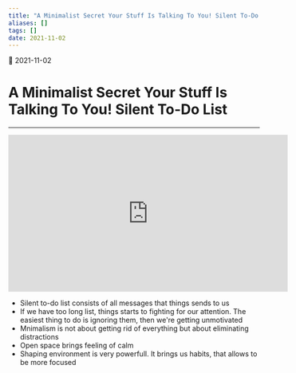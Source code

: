 ```yaml
---
title: "A Minimalist Secret Your Stuff Is Talking To You! Silent To-Do List"
aliases: []
tags: []
date: 2021-11-02
---
```

🌱 2021-11-02
# A Minimalist Secret Your Stuff Is Talking To You! Silent To-Do List
___

<iframe width="560" height="315" src="https://www.youtube-nocookie.com/embed/Zt7pjXOyBaw" title="YouTube video player" frameborder="0" allow="accelerometer; autoplay; clipboard-write; encrypted-media; gyroscope; picture-in-picture" allowfullscreen></iframe>

- Silent to-do list consists of all messages that things sends to us
- If we have too long list, things starts to fighting for our attention. The easiest thing to do is ignoring them, then we're getting unmotivated
- Mnimalism is not about getting rid of everything but about eliminating distractions
- Open space brings feeling of calm
- Shaping environment is very powerfull. It brings us habits, that allows to be more focused